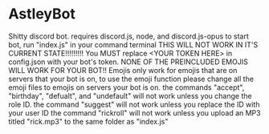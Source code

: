 # AstleyBot
Shitty discord bot.
requires discord.js, node, and discord.js-opus
to start bot, run "index.js" in your command terminal
THIS WILL NOT WORK IN IT'S CURRENT STATE!!!!!!!!!
You MUST replace \<YOUR TOKEN HERE\> in config.json with your bot's token.
NONE OF THE PREINCLUDED EMOJIS WILL WORK FOR YOUR BOT!! Emojis only work for emojis that are on servers that your bot is on, to use the emoji function please change all the emoji files to emojis on servers your bot is on.
the commands "accept", "birthday", "defualt", and "undefault" will not work unless you change the role ID.
the command "suggest" will not work unless you replace the ID with your user ID
the command "rickroll" will not work unless you upload an MP3 titled "rick.mp3" to the same folder as "index.js"
  
